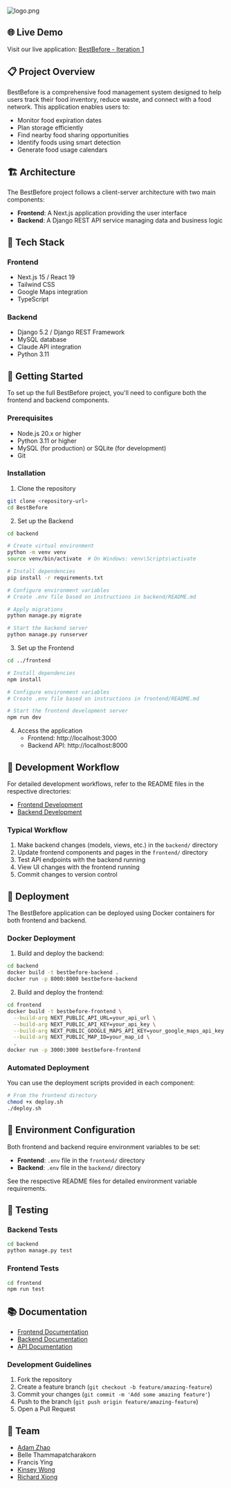 ![logo.png](https://s3-tp22.s3.ap-southeast-2.amazonaws.com/BestBefore/logo.png)

## 🌐 Live Demo

Visit our live application: [BestBefore - Iteration 1](https://tp22-bestbefore.com/iteration1)

## 📋 Project Overview

BestBefore is a comprehensive food management system designed to help users track their food inventory, reduce waste, and connect with a food network. This application enables users to:

- Monitor food expiration dates
- Plan storage efficiently
- Find nearby food sharing opportunities
- Identify foods using smart detection
- Generate food usage calendars

## 🏗️ Architecture

The BestBefore project follows a client-server architecture with two main components:

- **Frontend**: A Next.js application providing the user interface
- **Backend**: A Django REST API service managing data and business logic

## 🔧 Tech Stack

### Frontend
- Next.js 15 / React 19
- Tailwind CSS
- Google Maps integration
- TypeScript

### Backend
- Django 5.2 / Django REST Framework
- MySQL database
- Claude API integration
- Python 3.11

## 🚀 Getting Started

To set up the full BestBefore project, you'll need to configure both the frontend and backend components.

### Prerequisites

- Node.js 20.x or higher
- Python 3.11 or higher
- MySQL (for production) or SQLite (for development)
- Git

### Installation

1. Clone the repository
```bash
git clone <repository-url>
cd BestBefore
```

2. Set up the Backend
```bash
cd backend

# Create virtual environment
python -m venv venv
source venv/bin/activate  # On Windows: venv\Scripts\activate

# Install dependencies
pip install -r requirements.txt

# Configure environment variables
# Create .env file based on instructions in backend/README.md

# Apply migrations
python manage.py migrate

# Start the backend server
python manage.py runserver
```

3. Set up the Frontend
```bash
cd ../frontend

# Install dependencies
npm install

# Configure environment variables
# Create .env file based on instructions in frontend/README.md

# Start the frontend development server
npm run dev
```

4. Access the application
   - Frontend: http://localhost:3000
   - Backend API: http://localhost:8000

## 📝 Development Workflow

For detailed development workflows, refer to the README files in the respective directories:

- [Frontend Development](frontend/README.md)
- [Backend Development](backend/README.md)

### Typical Workflow

1. Make backend changes (models, views, etc.) in the `backend/` directory
2. Update frontend components and pages in the `frontend/` directory
3. Test API endpoints with the backend running
4. View UI changes with the frontend running
5. Commit changes to version control

## 🚢 Deployment

The BestBefore application can be deployed using Docker containers for both frontend and backend.

### Docker Deployment

1. Build and deploy the backend:
```bash
cd backend
docker build -t bestbefore-backend .
docker run -p 8000:8000 bestbefore-backend
```

2. Build and deploy the frontend:
```bash
cd frontend
docker build -t bestbefore-frontend \
  --build-arg NEXT_PUBLIC_API_URL=your_api_url \
  --build-arg NEXT_PUBLIC_API_KEY=your_api_key \
  --build-arg NEXT_PUBLIC_GOOGLE_MAPS_API_KEY=your_google_maps_api_key \
  --build-arg NEXT_PUBLIC_MAP_ID=your_map_id \
  .
docker run -p 3000:3000 bestbefore-frontend
```

### Automated Deployment

You can use the deployment scripts provided in each component:

```bash
# From the frontend directory
chmod +x deploy.sh
./deploy.sh
```

## 🔐 Environment Configuration

Both frontend and backend require environment variables to be set:

- **Frontend**: `.env` file in the `frontend/` directory
- **Backend**: `.env` file in the `backend/` directory

See the respective README files for detailed environment variable requirements.

## 🧪 Testing

### Backend Tests
```bash
cd backend
python manage.py test
```

### Frontend Tests
```bash
cd frontend
npm run test
```

## 📚 Documentation

- [Frontend Documentation](frontend/README.md)
- [Backend Documentation](backend/README.md)
- [API Documentation](backend/api-docs.md)

### Development Guidelines

1. Fork the repository
2. Create a feature branch (`git checkout -b feature/amazing-feature`)
3. Commit your changes (`git commit -m 'Add some amazing feature'`)
4. Push to the branch (`git push origin feature/amazing-feature`)
5. Open a Pull Request

## 👥 Team

- [Adam Zhao](https://github.com/Adam8208)
- Belle Thammapatcharakorn
- Francis Ying
- [Kinsey Wong](https://github.com/kwon0144)
- [Richard Xiong](https://github.com/LovHan)
